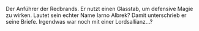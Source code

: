 Der Anführer der Redbrands. Er nutzt einen Glasstab, um defensive Magie zu wirken. 
Lautet sein echter Name Iarno Albrek? Damit unterschrieb er seine Briefe.
Irgendwas war noch mit einer Lordsallianz...?